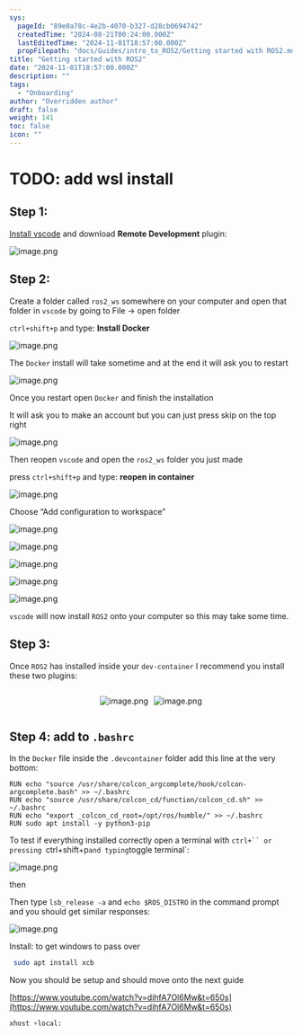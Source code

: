 ```yaml
---
sys:
  pageId: "89e0a78c-4e2b-4070-b327-d28cb0694742"
  createdTime: "2024-08-21T00:24:00.000Z"
  lastEditedTime: "2024-11-01T18:57:00.000Z"
  propFilepath: "docs/Guides/intro_to_ROS2/Getting started with ROS2.md"
title: "Getting started with ROS2"
date: "2024-11-01T18:57:00.000Z"
description: ""
tags:
  - "Onboarding"
author: "Overridden author"
draft: false
weight: 141
toc: false
icon: ""
---
```


# TODO: add wsl install

## Step 1:

[Install vscode](https://code.visualstudio.com/download) and download **Remote Development** plugin:

![image.png](https://prod-files-secure.s3.us-west-2.amazonaws.com/d518164a-d88e-44d1-a4ee-3adb3bd8bce0/efb52993-1881-4a40-b95e-6f020334f022/image.png?X-Amz-Algorithm=AWS4-HMAC-SHA256&X-Amz-Content-Sha256=UNSIGNED-PAYLOAD&X-Amz-Credential=ASIAZI2LB46636VGAK35%2F20250415%2Fus-west-2%2Fs3%2Faws4_request&X-Amz-Date=20250415T041102Z&X-Amz-Expires=3600&X-Amz-Security-Token=IQoJb3JpZ2luX2VjEJv%2F%2F%2F%2F%2F%2F%2F%2F%2F%2FwEaCXVzLXdlc3QtMiJIMEYCIQDxyE20JUmws67YgbHZNTViLD0NQKIZQzJ03L0VpcwAVwIhAJskWuzSZ97rvMOz%2B0trDo%2FWRt1VvkDy%2BZ%2BX90%2BDRVlTKv8DCCQQABoMNjM3NDIzMTgzODA1IgyeCnq8qPe4GWpU5g8q3AMge1kjw9rMEJKDy5DilZLTt%2F%2FDO3S6516We1RmrZylUb6vISiRhtIddTzg4Od7RZMOGvewN8RLM0WfmTzqXNGIGn8GiF4Pk5MAaUbSRC5f4W8yb7IKTLFKOGIRoMPa0tswKqQ5ydnngof7uf8jTuELWau2Bvo5uh79eVHJxBD5gm0RHEaYxiq0%2FCL0RFRSVsndGOAK31Wyh7OT%2FsRxlZD3VOJm6qC08hgEaatBPr%2BS8rF0MN4yDCTjvIquDgBQOwqiNhm8tvO9bkUahVslQMqu%2BB8oBntO05p8SmFKWLcYOuOGgXAP%2B6ZvHDDidkfLALxMSEFADRU%2BJwiGNxizQgK2%2FlR9yQw%2BQURgdecFuAKJVH5CD4n74DjtIR9K5cyLymTTxZpPoGeZLYZdvE%2BKtQpCY6lMZOTd%2BfY%2FogN2PUjUSpHHW7aMp7YaTrGzpOErEDIpEzTqB3meDGsi6xHRhPsSB4TLXk1K1vsJPIf6c0ob6CzcokCRAhQu4SdUDF41aL2pk4nONxnF%2Bc9VBylHt7CwWUvn%2BGn2R04EwPGWK9EuOAXxR4AD2tRGlKZ7%2BI%2BgKklNDNMXyW0O3UbDQfPuc7OC7PrctaubDayrps85q1Y4639ZiH4yofHSrf72fTDonve%2FBjqkAcu33Y0Csf2xRIXjXm2w%2FFUo%2BWJ4%2FL6GycdYo0cfB6127kf%2FCR3879DIvFtQWlROFitsAN2OeO1jBFc5oqkC4dCZ569%2Fnx1b%2FgvbCodDnBhMJIN1kAFf8gGwYW1j%2ByMDZXKXgYtgSkPBV8D3wkL2kl%2FiHFCh2PK983e6ubTHCDgx%2FzrP2yzR39wVB%2Bi9rYA4HPOiqhf2TdxFtnIOxH9seMZYuTSU&X-Amz-Signature=40b88718d385166a6b2a0734d11616740c22ff3e820b10c0ea46a3b8768d2761&X-Amz-SignedHeaders=host&x-id=GetObject)

## Step 2:

Create a folder called `ros2_ws` somewhere on your computer and open that folder in `vscode` by going to File → open folder 

`ctrl+shift+p` and type: **Install Docker**

![image.png](https://prod-files-secure.s3.us-west-2.amazonaws.com/d518164a-d88e-44d1-a4ee-3adb3bd8bce0/2269dc0e-1cd5-47ff-bceb-c04ad9b2eab0/image.png?X-Amz-Algorithm=AWS4-HMAC-SHA256&X-Amz-Content-Sha256=UNSIGNED-PAYLOAD&X-Amz-Credential=ASIAZI2LB46636VGAK35%2F20250415%2Fus-west-2%2Fs3%2Faws4_request&X-Amz-Date=20250415T041102Z&X-Amz-Expires=3600&X-Amz-Security-Token=IQoJb3JpZ2luX2VjEJv%2F%2F%2F%2F%2F%2F%2F%2F%2F%2FwEaCXVzLXdlc3QtMiJIMEYCIQDxyE20JUmws67YgbHZNTViLD0NQKIZQzJ03L0VpcwAVwIhAJskWuzSZ97rvMOz%2B0trDo%2FWRt1VvkDy%2BZ%2BX90%2BDRVlTKv8DCCQQABoMNjM3NDIzMTgzODA1IgyeCnq8qPe4GWpU5g8q3AMge1kjw9rMEJKDy5DilZLTt%2F%2FDO3S6516We1RmrZylUb6vISiRhtIddTzg4Od7RZMOGvewN8RLM0WfmTzqXNGIGn8GiF4Pk5MAaUbSRC5f4W8yb7IKTLFKOGIRoMPa0tswKqQ5ydnngof7uf8jTuELWau2Bvo5uh79eVHJxBD5gm0RHEaYxiq0%2FCL0RFRSVsndGOAK31Wyh7OT%2FsRxlZD3VOJm6qC08hgEaatBPr%2BS8rF0MN4yDCTjvIquDgBQOwqiNhm8tvO9bkUahVslQMqu%2BB8oBntO05p8SmFKWLcYOuOGgXAP%2B6ZvHDDidkfLALxMSEFADRU%2BJwiGNxizQgK2%2FlR9yQw%2BQURgdecFuAKJVH5CD4n74DjtIR9K5cyLymTTxZpPoGeZLYZdvE%2BKtQpCY6lMZOTd%2BfY%2FogN2PUjUSpHHW7aMp7YaTrGzpOErEDIpEzTqB3meDGsi6xHRhPsSB4TLXk1K1vsJPIf6c0ob6CzcokCRAhQu4SdUDF41aL2pk4nONxnF%2Bc9VBylHt7CwWUvn%2BGn2R04EwPGWK9EuOAXxR4AD2tRGlKZ7%2BI%2BgKklNDNMXyW0O3UbDQfPuc7OC7PrctaubDayrps85q1Y4639ZiH4yofHSrf72fTDonve%2FBjqkAcu33Y0Csf2xRIXjXm2w%2FFUo%2BWJ4%2FL6GycdYo0cfB6127kf%2FCR3879DIvFtQWlROFitsAN2OeO1jBFc5oqkC4dCZ569%2Fnx1b%2FgvbCodDnBhMJIN1kAFf8gGwYW1j%2ByMDZXKXgYtgSkPBV8D3wkL2kl%2FiHFCh2PK983e6ubTHCDgx%2FzrP2yzR39wVB%2Bi9rYA4HPOiqhf2TdxFtnIOxH9seMZYuTSU&X-Amz-Signature=c3c36aae759e6ff0c76e96f2b659861ac57854d4be90959712886c738db668cb&X-Amz-SignedHeaders=host&x-id=GetObject)

The `Docker` install will take sometime and at the end it will ask you to restart

![image.png](https://prod-files-secure.s3.us-west-2.amazonaws.com/d518164a-d88e-44d1-a4ee-3adb3bd8bce0/ed233f78-be33-4b1f-b89c-9c346c0e961e/image.png?X-Amz-Algorithm=AWS4-HMAC-SHA256&X-Amz-Content-Sha256=UNSIGNED-PAYLOAD&X-Amz-Credential=ASIAZI2LB46636VGAK35%2F20250415%2Fus-west-2%2Fs3%2Faws4_request&X-Amz-Date=20250415T041102Z&X-Amz-Expires=3600&X-Amz-Security-Token=IQoJb3JpZ2luX2VjEJv%2F%2F%2F%2F%2F%2F%2F%2F%2F%2FwEaCXVzLXdlc3QtMiJIMEYCIQDxyE20JUmws67YgbHZNTViLD0NQKIZQzJ03L0VpcwAVwIhAJskWuzSZ97rvMOz%2B0trDo%2FWRt1VvkDy%2BZ%2BX90%2BDRVlTKv8DCCQQABoMNjM3NDIzMTgzODA1IgyeCnq8qPe4GWpU5g8q3AMge1kjw9rMEJKDy5DilZLTt%2F%2FDO3S6516We1RmrZylUb6vISiRhtIddTzg4Od7RZMOGvewN8RLM0WfmTzqXNGIGn8GiF4Pk5MAaUbSRC5f4W8yb7IKTLFKOGIRoMPa0tswKqQ5ydnngof7uf8jTuELWau2Bvo5uh79eVHJxBD5gm0RHEaYxiq0%2FCL0RFRSVsndGOAK31Wyh7OT%2FsRxlZD3VOJm6qC08hgEaatBPr%2BS8rF0MN4yDCTjvIquDgBQOwqiNhm8tvO9bkUahVslQMqu%2BB8oBntO05p8SmFKWLcYOuOGgXAP%2B6ZvHDDidkfLALxMSEFADRU%2BJwiGNxizQgK2%2FlR9yQw%2BQURgdecFuAKJVH5CD4n74DjtIR9K5cyLymTTxZpPoGeZLYZdvE%2BKtQpCY6lMZOTd%2BfY%2FogN2PUjUSpHHW7aMp7YaTrGzpOErEDIpEzTqB3meDGsi6xHRhPsSB4TLXk1K1vsJPIf6c0ob6CzcokCRAhQu4SdUDF41aL2pk4nONxnF%2Bc9VBylHt7CwWUvn%2BGn2R04EwPGWK9EuOAXxR4AD2tRGlKZ7%2BI%2BgKklNDNMXyW0O3UbDQfPuc7OC7PrctaubDayrps85q1Y4639ZiH4yofHSrf72fTDonve%2FBjqkAcu33Y0Csf2xRIXjXm2w%2FFUo%2BWJ4%2FL6GycdYo0cfB6127kf%2FCR3879DIvFtQWlROFitsAN2OeO1jBFc5oqkC4dCZ569%2Fnx1b%2FgvbCodDnBhMJIN1kAFf8gGwYW1j%2ByMDZXKXgYtgSkPBV8D3wkL2kl%2FiHFCh2PK983e6ubTHCDgx%2FzrP2yzR39wVB%2Bi9rYA4HPOiqhf2TdxFtnIOxH9seMZYuTSU&X-Amz-Signature=3f47fb4cc6236f3e5c2409090665e9da9b369e5fe27ff1967eff2d6bda4d92db&X-Amz-SignedHeaders=host&x-id=GetObject)

Once you restart open `Docker` and finish the installation

It will ask you to make an account but you can just press skip on the top right

![image.png](https://prod-files-secure.s3.us-west-2.amazonaws.com/d518164a-d88e-44d1-a4ee-3adb3bd8bce0/21010ad9-1659-4fd9-9f59-9932a09b2a3d/image.png?X-Amz-Algorithm=AWS4-HMAC-SHA256&X-Amz-Content-Sha256=UNSIGNED-PAYLOAD&X-Amz-Credential=ASIAZI2LB46636VGAK35%2F20250415%2Fus-west-2%2Fs3%2Faws4_request&X-Amz-Date=20250415T041102Z&X-Amz-Expires=3600&X-Amz-Security-Token=IQoJb3JpZ2luX2VjEJv%2F%2F%2F%2F%2F%2F%2F%2F%2F%2FwEaCXVzLXdlc3QtMiJIMEYCIQDxyE20JUmws67YgbHZNTViLD0NQKIZQzJ03L0VpcwAVwIhAJskWuzSZ97rvMOz%2B0trDo%2FWRt1VvkDy%2BZ%2BX90%2BDRVlTKv8DCCQQABoMNjM3NDIzMTgzODA1IgyeCnq8qPe4GWpU5g8q3AMge1kjw9rMEJKDy5DilZLTt%2F%2FDO3S6516We1RmrZylUb6vISiRhtIddTzg4Od7RZMOGvewN8RLM0WfmTzqXNGIGn8GiF4Pk5MAaUbSRC5f4W8yb7IKTLFKOGIRoMPa0tswKqQ5ydnngof7uf8jTuELWau2Bvo5uh79eVHJxBD5gm0RHEaYxiq0%2FCL0RFRSVsndGOAK31Wyh7OT%2FsRxlZD3VOJm6qC08hgEaatBPr%2BS8rF0MN4yDCTjvIquDgBQOwqiNhm8tvO9bkUahVslQMqu%2BB8oBntO05p8SmFKWLcYOuOGgXAP%2B6ZvHDDidkfLALxMSEFADRU%2BJwiGNxizQgK2%2FlR9yQw%2BQURgdecFuAKJVH5CD4n74DjtIR9K5cyLymTTxZpPoGeZLYZdvE%2BKtQpCY6lMZOTd%2BfY%2FogN2PUjUSpHHW7aMp7YaTrGzpOErEDIpEzTqB3meDGsi6xHRhPsSB4TLXk1K1vsJPIf6c0ob6CzcokCRAhQu4SdUDF41aL2pk4nONxnF%2Bc9VBylHt7CwWUvn%2BGn2R04EwPGWK9EuOAXxR4AD2tRGlKZ7%2BI%2BgKklNDNMXyW0O3UbDQfPuc7OC7PrctaubDayrps85q1Y4639ZiH4yofHSrf72fTDonve%2FBjqkAcu33Y0Csf2xRIXjXm2w%2FFUo%2BWJ4%2FL6GycdYo0cfB6127kf%2FCR3879DIvFtQWlROFitsAN2OeO1jBFc5oqkC4dCZ569%2Fnx1b%2FgvbCodDnBhMJIN1kAFf8gGwYW1j%2ByMDZXKXgYtgSkPBV8D3wkL2kl%2FiHFCh2PK983e6ubTHCDgx%2FzrP2yzR39wVB%2Bi9rYA4HPOiqhf2TdxFtnIOxH9seMZYuTSU&X-Amz-Signature=12ac9a76e4506cab283860d3fd8407a9f1b21393b8d20d0b3df00191e537c7c8&X-Amz-SignedHeaders=host&x-id=GetObject)

Then reopen `vscode` and open the `ros2_ws` folder you just made

press `ctrl+shift+p` and type: **reopen in container**

![image.png](https://prod-files-secure.s3.us-west-2.amazonaws.com/d518164a-d88e-44d1-a4ee-3adb3bd8bce0/4e93b8c2-41ad-488c-8095-c74205196118/image.png?X-Amz-Algorithm=AWS4-HMAC-SHA256&X-Amz-Content-Sha256=UNSIGNED-PAYLOAD&X-Amz-Credential=ASIAZI2LB46636VGAK35%2F20250415%2Fus-west-2%2Fs3%2Faws4_request&X-Amz-Date=20250415T041102Z&X-Amz-Expires=3600&X-Amz-Security-Token=IQoJb3JpZ2luX2VjEJv%2F%2F%2F%2F%2F%2F%2F%2F%2F%2FwEaCXVzLXdlc3QtMiJIMEYCIQDxyE20JUmws67YgbHZNTViLD0NQKIZQzJ03L0VpcwAVwIhAJskWuzSZ97rvMOz%2B0trDo%2FWRt1VvkDy%2BZ%2BX90%2BDRVlTKv8DCCQQABoMNjM3NDIzMTgzODA1IgyeCnq8qPe4GWpU5g8q3AMge1kjw9rMEJKDy5DilZLTt%2F%2FDO3S6516We1RmrZylUb6vISiRhtIddTzg4Od7RZMOGvewN8RLM0WfmTzqXNGIGn8GiF4Pk5MAaUbSRC5f4W8yb7IKTLFKOGIRoMPa0tswKqQ5ydnngof7uf8jTuELWau2Bvo5uh79eVHJxBD5gm0RHEaYxiq0%2FCL0RFRSVsndGOAK31Wyh7OT%2FsRxlZD3VOJm6qC08hgEaatBPr%2BS8rF0MN4yDCTjvIquDgBQOwqiNhm8tvO9bkUahVslQMqu%2BB8oBntO05p8SmFKWLcYOuOGgXAP%2B6ZvHDDidkfLALxMSEFADRU%2BJwiGNxizQgK2%2FlR9yQw%2BQURgdecFuAKJVH5CD4n74DjtIR9K5cyLymTTxZpPoGeZLYZdvE%2BKtQpCY6lMZOTd%2BfY%2FogN2PUjUSpHHW7aMp7YaTrGzpOErEDIpEzTqB3meDGsi6xHRhPsSB4TLXk1K1vsJPIf6c0ob6CzcokCRAhQu4SdUDF41aL2pk4nONxnF%2Bc9VBylHt7CwWUvn%2BGn2R04EwPGWK9EuOAXxR4AD2tRGlKZ7%2BI%2BgKklNDNMXyW0O3UbDQfPuc7OC7PrctaubDayrps85q1Y4639ZiH4yofHSrf72fTDonve%2FBjqkAcu33Y0Csf2xRIXjXm2w%2FFUo%2BWJ4%2FL6GycdYo0cfB6127kf%2FCR3879DIvFtQWlROFitsAN2OeO1jBFc5oqkC4dCZ569%2Fnx1b%2FgvbCodDnBhMJIN1kAFf8gGwYW1j%2ByMDZXKXgYtgSkPBV8D3wkL2kl%2FiHFCh2PK983e6ubTHCDgx%2FzrP2yzR39wVB%2Bi9rYA4HPOiqhf2TdxFtnIOxH9seMZYuTSU&X-Amz-Signature=a1566e372c80ddaa3ac848a182278569bb76adf5209eb06dd69c2ddc389e9f64&X-Amz-SignedHeaders=host&x-id=GetObject)

Choose “Add configuration to workspace”

![image.png](https://prod-files-secure.s3.us-west-2.amazonaws.com/d518164a-d88e-44d1-a4ee-3adb3bd8bce0/9560b282-5060-4989-ba37-97e7b2c22476/image.png?X-Amz-Algorithm=AWS4-HMAC-SHA256&X-Amz-Content-Sha256=UNSIGNED-PAYLOAD&X-Amz-Credential=ASIAZI2LB46636VGAK35%2F20250415%2Fus-west-2%2Fs3%2Faws4_request&X-Amz-Date=20250415T041102Z&X-Amz-Expires=3600&X-Amz-Security-Token=IQoJb3JpZ2luX2VjEJv%2F%2F%2F%2F%2F%2F%2F%2F%2F%2FwEaCXVzLXdlc3QtMiJIMEYCIQDxyE20JUmws67YgbHZNTViLD0NQKIZQzJ03L0VpcwAVwIhAJskWuzSZ97rvMOz%2B0trDo%2FWRt1VvkDy%2BZ%2BX90%2BDRVlTKv8DCCQQABoMNjM3NDIzMTgzODA1IgyeCnq8qPe4GWpU5g8q3AMge1kjw9rMEJKDy5DilZLTt%2F%2FDO3S6516We1RmrZylUb6vISiRhtIddTzg4Od7RZMOGvewN8RLM0WfmTzqXNGIGn8GiF4Pk5MAaUbSRC5f4W8yb7IKTLFKOGIRoMPa0tswKqQ5ydnngof7uf8jTuELWau2Bvo5uh79eVHJxBD5gm0RHEaYxiq0%2FCL0RFRSVsndGOAK31Wyh7OT%2FsRxlZD3VOJm6qC08hgEaatBPr%2BS8rF0MN4yDCTjvIquDgBQOwqiNhm8tvO9bkUahVslQMqu%2BB8oBntO05p8SmFKWLcYOuOGgXAP%2B6ZvHDDidkfLALxMSEFADRU%2BJwiGNxizQgK2%2FlR9yQw%2BQURgdecFuAKJVH5CD4n74DjtIR9K5cyLymTTxZpPoGeZLYZdvE%2BKtQpCY6lMZOTd%2BfY%2FogN2PUjUSpHHW7aMp7YaTrGzpOErEDIpEzTqB3meDGsi6xHRhPsSB4TLXk1K1vsJPIf6c0ob6CzcokCRAhQu4SdUDF41aL2pk4nONxnF%2Bc9VBylHt7CwWUvn%2BGn2R04EwPGWK9EuOAXxR4AD2tRGlKZ7%2BI%2BgKklNDNMXyW0O3UbDQfPuc7OC7PrctaubDayrps85q1Y4639ZiH4yofHSrf72fTDonve%2FBjqkAcu33Y0Csf2xRIXjXm2w%2FFUo%2BWJ4%2FL6GycdYo0cfB6127kf%2FCR3879DIvFtQWlROFitsAN2OeO1jBFc5oqkC4dCZ569%2Fnx1b%2FgvbCodDnBhMJIN1kAFf8gGwYW1j%2ByMDZXKXgYtgSkPBV8D3wkL2kl%2FiHFCh2PK983e6ubTHCDgx%2FzrP2yzR39wVB%2Bi9rYA4HPOiqhf2TdxFtnIOxH9seMZYuTSU&X-Amz-Signature=c0a378ec02ff511740ede8cdb440bdfda3edd0c1d9970107976152aa6518fa62&X-Amz-SignedHeaders=host&x-id=GetObject)

![image.png](https://prod-files-secure.s3.us-west-2.amazonaws.com/d518164a-d88e-44d1-a4ee-3adb3bd8bce0/2ee63f81-886b-48e8-a553-dc6e5eac99e4/image.png?X-Amz-Algorithm=AWS4-HMAC-SHA256&X-Amz-Content-Sha256=UNSIGNED-PAYLOAD&X-Amz-Credential=ASIAZI2LB46636VGAK35%2F20250415%2Fus-west-2%2Fs3%2Faws4_request&X-Amz-Date=20250415T041102Z&X-Amz-Expires=3600&X-Amz-Security-Token=IQoJb3JpZ2luX2VjEJv%2F%2F%2F%2F%2F%2F%2F%2F%2F%2FwEaCXVzLXdlc3QtMiJIMEYCIQDxyE20JUmws67YgbHZNTViLD0NQKIZQzJ03L0VpcwAVwIhAJskWuzSZ97rvMOz%2B0trDo%2FWRt1VvkDy%2BZ%2BX90%2BDRVlTKv8DCCQQABoMNjM3NDIzMTgzODA1IgyeCnq8qPe4GWpU5g8q3AMge1kjw9rMEJKDy5DilZLTt%2F%2FDO3S6516We1RmrZylUb6vISiRhtIddTzg4Od7RZMOGvewN8RLM0WfmTzqXNGIGn8GiF4Pk5MAaUbSRC5f4W8yb7IKTLFKOGIRoMPa0tswKqQ5ydnngof7uf8jTuELWau2Bvo5uh79eVHJxBD5gm0RHEaYxiq0%2FCL0RFRSVsndGOAK31Wyh7OT%2FsRxlZD3VOJm6qC08hgEaatBPr%2BS8rF0MN4yDCTjvIquDgBQOwqiNhm8tvO9bkUahVslQMqu%2BB8oBntO05p8SmFKWLcYOuOGgXAP%2B6ZvHDDidkfLALxMSEFADRU%2BJwiGNxizQgK2%2FlR9yQw%2BQURgdecFuAKJVH5CD4n74DjtIR9K5cyLymTTxZpPoGeZLYZdvE%2BKtQpCY6lMZOTd%2BfY%2FogN2PUjUSpHHW7aMp7YaTrGzpOErEDIpEzTqB3meDGsi6xHRhPsSB4TLXk1K1vsJPIf6c0ob6CzcokCRAhQu4SdUDF41aL2pk4nONxnF%2Bc9VBylHt7CwWUvn%2BGn2R04EwPGWK9EuOAXxR4AD2tRGlKZ7%2BI%2BgKklNDNMXyW0O3UbDQfPuc7OC7PrctaubDayrps85q1Y4639ZiH4yofHSrf72fTDonve%2FBjqkAcu33Y0Csf2xRIXjXm2w%2FFUo%2BWJ4%2FL6GycdYo0cfB6127kf%2FCR3879DIvFtQWlROFitsAN2OeO1jBFc5oqkC4dCZ569%2Fnx1b%2FgvbCodDnBhMJIN1kAFf8gGwYW1j%2ByMDZXKXgYtgSkPBV8D3wkL2kl%2FiHFCh2PK983e6ubTHCDgx%2FzrP2yzR39wVB%2Bi9rYA4HPOiqhf2TdxFtnIOxH9seMZYuTSU&X-Amz-Signature=0bbc9501f568aa8d78800554ec9da4d242b0907d5a15f73d39690e45827d442d&X-Amz-SignedHeaders=host&x-id=GetObject)

![image.png](https://prod-files-secure.s3.us-west-2.amazonaws.com/d518164a-d88e-44d1-a4ee-3adb3bd8bce0/ae1580b2-b048-407e-aed9-b584224a7a04/image.png?X-Amz-Algorithm=AWS4-HMAC-SHA256&X-Amz-Content-Sha256=UNSIGNED-PAYLOAD&X-Amz-Credential=ASIAZI2LB46636VGAK35%2F20250415%2Fus-west-2%2Fs3%2Faws4_request&X-Amz-Date=20250415T041102Z&X-Amz-Expires=3600&X-Amz-Security-Token=IQoJb3JpZ2luX2VjEJv%2F%2F%2F%2F%2F%2F%2F%2F%2F%2FwEaCXVzLXdlc3QtMiJIMEYCIQDxyE20JUmws67YgbHZNTViLD0NQKIZQzJ03L0VpcwAVwIhAJskWuzSZ97rvMOz%2B0trDo%2FWRt1VvkDy%2BZ%2BX90%2BDRVlTKv8DCCQQABoMNjM3NDIzMTgzODA1IgyeCnq8qPe4GWpU5g8q3AMge1kjw9rMEJKDy5DilZLTt%2F%2FDO3S6516We1RmrZylUb6vISiRhtIddTzg4Od7RZMOGvewN8RLM0WfmTzqXNGIGn8GiF4Pk5MAaUbSRC5f4W8yb7IKTLFKOGIRoMPa0tswKqQ5ydnngof7uf8jTuELWau2Bvo5uh79eVHJxBD5gm0RHEaYxiq0%2FCL0RFRSVsndGOAK31Wyh7OT%2FsRxlZD3VOJm6qC08hgEaatBPr%2BS8rF0MN4yDCTjvIquDgBQOwqiNhm8tvO9bkUahVslQMqu%2BB8oBntO05p8SmFKWLcYOuOGgXAP%2B6ZvHDDidkfLALxMSEFADRU%2BJwiGNxizQgK2%2FlR9yQw%2BQURgdecFuAKJVH5CD4n74DjtIR9K5cyLymTTxZpPoGeZLYZdvE%2BKtQpCY6lMZOTd%2BfY%2FogN2PUjUSpHHW7aMp7YaTrGzpOErEDIpEzTqB3meDGsi6xHRhPsSB4TLXk1K1vsJPIf6c0ob6CzcokCRAhQu4SdUDF41aL2pk4nONxnF%2Bc9VBylHt7CwWUvn%2BGn2R04EwPGWK9EuOAXxR4AD2tRGlKZ7%2BI%2BgKklNDNMXyW0O3UbDQfPuc7OC7PrctaubDayrps85q1Y4639ZiH4yofHSrf72fTDonve%2FBjqkAcu33Y0Csf2xRIXjXm2w%2FFUo%2BWJ4%2FL6GycdYo0cfB6127kf%2FCR3879DIvFtQWlROFitsAN2OeO1jBFc5oqkC4dCZ569%2Fnx1b%2FgvbCodDnBhMJIN1kAFf8gGwYW1j%2ByMDZXKXgYtgSkPBV8D3wkL2kl%2FiHFCh2PK983e6ubTHCDgx%2FzrP2yzR39wVB%2Bi9rYA4HPOiqhf2TdxFtnIOxH9seMZYuTSU&X-Amz-Signature=2c2851ca9306371aef1e338e3a928bd68eee53fbc1d312e366eb031521fd30f0&X-Amz-SignedHeaders=host&x-id=GetObject)

![image.png](https://prod-files-secure.s3.us-west-2.amazonaws.com/d518164a-d88e-44d1-a4ee-3adb3bd8bce0/53255b28-f75e-430f-b9e3-c0ac8577e42b/image.png?X-Amz-Algorithm=AWS4-HMAC-SHA256&X-Amz-Content-Sha256=UNSIGNED-PAYLOAD&X-Amz-Credential=ASIAZI2LB46636VGAK35%2F20250415%2Fus-west-2%2Fs3%2Faws4_request&X-Amz-Date=20250415T041102Z&X-Amz-Expires=3600&X-Amz-Security-Token=IQoJb3JpZ2luX2VjEJv%2F%2F%2F%2F%2F%2F%2F%2F%2F%2FwEaCXVzLXdlc3QtMiJIMEYCIQDxyE20JUmws67YgbHZNTViLD0NQKIZQzJ03L0VpcwAVwIhAJskWuzSZ97rvMOz%2B0trDo%2FWRt1VvkDy%2BZ%2BX90%2BDRVlTKv8DCCQQABoMNjM3NDIzMTgzODA1IgyeCnq8qPe4GWpU5g8q3AMge1kjw9rMEJKDy5DilZLTt%2F%2FDO3S6516We1RmrZylUb6vISiRhtIddTzg4Od7RZMOGvewN8RLM0WfmTzqXNGIGn8GiF4Pk5MAaUbSRC5f4W8yb7IKTLFKOGIRoMPa0tswKqQ5ydnngof7uf8jTuELWau2Bvo5uh79eVHJxBD5gm0RHEaYxiq0%2FCL0RFRSVsndGOAK31Wyh7OT%2FsRxlZD3VOJm6qC08hgEaatBPr%2BS8rF0MN4yDCTjvIquDgBQOwqiNhm8tvO9bkUahVslQMqu%2BB8oBntO05p8SmFKWLcYOuOGgXAP%2B6ZvHDDidkfLALxMSEFADRU%2BJwiGNxizQgK2%2FlR9yQw%2BQURgdecFuAKJVH5CD4n74DjtIR9K5cyLymTTxZpPoGeZLYZdvE%2BKtQpCY6lMZOTd%2BfY%2FogN2PUjUSpHHW7aMp7YaTrGzpOErEDIpEzTqB3meDGsi6xHRhPsSB4TLXk1K1vsJPIf6c0ob6CzcokCRAhQu4SdUDF41aL2pk4nONxnF%2Bc9VBylHt7CwWUvn%2BGn2R04EwPGWK9EuOAXxR4AD2tRGlKZ7%2BI%2BgKklNDNMXyW0O3UbDQfPuc7OC7PrctaubDayrps85q1Y4639ZiH4yofHSrf72fTDonve%2FBjqkAcu33Y0Csf2xRIXjXm2w%2FFUo%2BWJ4%2FL6GycdYo0cfB6127kf%2FCR3879DIvFtQWlROFitsAN2OeO1jBFc5oqkC4dCZ569%2Fnx1b%2FgvbCodDnBhMJIN1kAFf8gGwYW1j%2ByMDZXKXgYtgSkPBV8D3wkL2kl%2FiHFCh2PK983e6ubTHCDgx%2FzrP2yzR39wVB%2Bi9rYA4HPOiqhf2TdxFtnIOxH9seMZYuTSU&X-Amz-Signature=df57a085b7cd1b3fb02c26141790da637513f1332b476fff8c3dd680925756ba&X-Amz-SignedHeaders=host&x-id=GetObject)

![image.png](https://prod-files-secure.s3.us-west-2.amazonaws.com/d518164a-d88e-44d1-a4ee-3adb3bd8bce0/7c562767-5af9-4ffb-97d1-327bcdf4ee00/image.png?X-Amz-Algorithm=AWS4-HMAC-SHA256&X-Amz-Content-Sha256=UNSIGNED-PAYLOAD&X-Amz-Credential=ASIAZI2LB46636VGAK35%2F20250415%2Fus-west-2%2Fs3%2Faws4_request&X-Amz-Date=20250415T041102Z&X-Amz-Expires=3600&X-Amz-Security-Token=IQoJb3JpZ2luX2VjEJv%2F%2F%2F%2F%2F%2F%2F%2F%2F%2FwEaCXVzLXdlc3QtMiJIMEYCIQDxyE20JUmws67YgbHZNTViLD0NQKIZQzJ03L0VpcwAVwIhAJskWuzSZ97rvMOz%2B0trDo%2FWRt1VvkDy%2BZ%2BX90%2BDRVlTKv8DCCQQABoMNjM3NDIzMTgzODA1IgyeCnq8qPe4GWpU5g8q3AMge1kjw9rMEJKDy5DilZLTt%2F%2FDO3S6516We1RmrZylUb6vISiRhtIddTzg4Od7RZMOGvewN8RLM0WfmTzqXNGIGn8GiF4Pk5MAaUbSRC5f4W8yb7IKTLFKOGIRoMPa0tswKqQ5ydnngof7uf8jTuELWau2Bvo5uh79eVHJxBD5gm0RHEaYxiq0%2FCL0RFRSVsndGOAK31Wyh7OT%2FsRxlZD3VOJm6qC08hgEaatBPr%2BS8rF0MN4yDCTjvIquDgBQOwqiNhm8tvO9bkUahVslQMqu%2BB8oBntO05p8SmFKWLcYOuOGgXAP%2B6ZvHDDidkfLALxMSEFADRU%2BJwiGNxizQgK2%2FlR9yQw%2BQURgdecFuAKJVH5CD4n74DjtIR9K5cyLymTTxZpPoGeZLYZdvE%2BKtQpCY6lMZOTd%2BfY%2FogN2PUjUSpHHW7aMp7YaTrGzpOErEDIpEzTqB3meDGsi6xHRhPsSB4TLXk1K1vsJPIf6c0ob6CzcokCRAhQu4SdUDF41aL2pk4nONxnF%2Bc9VBylHt7CwWUvn%2BGn2R04EwPGWK9EuOAXxR4AD2tRGlKZ7%2BI%2BgKklNDNMXyW0O3UbDQfPuc7OC7PrctaubDayrps85q1Y4639ZiH4yofHSrf72fTDonve%2FBjqkAcu33Y0Csf2xRIXjXm2w%2FFUo%2BWJ4%2FL6GycdYo0cfB6127kf%2FCR3879DIvFtQWlROFitsAN2OeO1jBFc5oqkC4dCZ569%2Fnx1b%2FgvbCodDnBhMJIN1kAFf8gGwYW1j%2ByMDZXKXgYtgSkPBV8D3wkL2kl%2FiHFCh2PK983e6ubTHCDgx%2FzrP2yzR39wVB%2Bi9rYA4HPOiqhf2TdxFtnIOxH9seMZYuTSU&X-Amz-Signature=efdaab34d177494f0775953c6976e730c8eb54b02b05c9f5f6e91d65bb650afb&X-Amz-SignedHeaders=host&x-id=GetObject)

`vscode` will now install `ROS2` onto your computer so this may take some time.

## Step 3:

Once `ROS2` has installed inside your `dev-container` I recommend you install these two plugins:

<div style="display: flex;flex-direction: row; column-gap:10px; max-width: 630px;justify-content: center;">
<div>

![image.png](https://prod-files-secure.s3.us-west-2.amazonaws.com/d518164a-d88e-44d1-a4ee-3adb3bd8bce0/3fc3d550-5a54-4ba1-ba6b-faa01cdb7369/image.png?X-Amz-Algorithm=AWS4-HMAC-SHA256&X-Amz-Content-Sha256=UNSIGNED-PAYLOAD&X-Amz-Credential=ASIAZI2LB4666QVU7API%2F20250415%2Fus-west-2%2Fs3%2Faws4_request&X-Amz-Date=20250415T041107Z&X-Amz-Expires=3600&X-Amz-Security-Token=IQoJb3JpZ2luX2VjEJv%2F%2F%2F%2F%2F%2F%2F%2F%2F%2FwEaCXVzLXdlc3QtMiJGMEQCIFgIYSbyzKx5wDDZH%2BBsadUQs8j%2B5bu4J9mteAQgd7ddAiAWQmabwAb5zgibHNY6OyTP5je%2B8ID7GGw46A6DWCzF2Cr%2FAwgkEAAaDDYzNzQyMzE4MzgwNSIMaXpWG3ENexdieYFMKtwDdQIJ9NOsm8bdihGIL%2FCWmUo7K6MokhBXaXixqNt3tlUCIOPfZS92neHE8Dp1vGwIKLKHiDQYNdoqnmJnYFSE2G3jhOAaWNS%2Bt1OrV3rdGXSdHpXNA64VV3CVGmbl4wRvyScd4gn5Omc1ef9VgdGukB5ZwZGhS7CgVkgju%2F%2FcJt52YTKx%2FtXGnBlTKCJECeUFNqgm1bOujCsfpf2s%2F3xMnKY%2BSQJUVb8mWc1HRrd03FtP%2Bl76aT%2FdKMHtcl0E4TLEfHJHrMLMjcK2CRr1OQRXYWCd7ZBkJ05nvZE%2B0QcPbsagpreLiYYVOPBfnl67YtIp4sbfjYYuud2FJpdZl%2FDYsiz9Yo9hReQZIKNWsvD6jzVuorOL2pDlmnYKmEx13CW4olNFcdC0Yu5LKpfLhQ6Ie552dT%2BRhh62ZqKtWJkUdXXanMHryXtJC1JnO2E2gCCTh7JJ0uk6WOuwswIKDe%2Bhi06H7yeJWGgC74oUyNbj0XpFd%2B97eGVBWOSarkiXGYL1yOJAUmQbpODFWsne1qrjbUeZl6t0fZHQ0sWLNkJqJKYBfm2Dydldyu6KrDYCQyS4qFPaxNJKDP%2FIY8ucKeeTUeykBd5OvHRrlT6%2FWIFGdT4q1Gw0IbazTz5QI50wxp73vwY6pgFLn%2FpQVDwro1FMw%2FEH0rsHNZedQ9zgeoDvQIOh97RMijuXml4rLKWu76xba3W3UeUjGbpotjZu0vky2882NPBkbeYEgqeuIKklCxJCTn%2BUw1IDVM0ePpW9K9e9VaJJ1QOyIZ82bGF%2BPClR2NudetnxwCKh5s0zv%2B5Bnaah%2BMdE07%2FB8f4b3D8BwXy10TGkNZCVi%2B7pSxgvP8UQHnCPjUI8ePBRjIWO&X-Amz-Signature=887b9ba097f5839db7b2b1ea2f48e0d19ea5230faf45daf6ec36a706761f1c81&X-Amz-SignedHeaders=host&x-id=GetObject)

</div>
<div>

![image.png](https://prod-files-secure.s3.us-west-2.amazonaws.com/d518164a-d88e-44d1-a4ee-3adb3bd8bce0/d994cc66-13c2-4093-a5a3-f84cf4601a82/image.png?X-Amz-Algorithm=AWS4-HMAC-SHA256&X-Amz-Content-Sha256=UNSIGNED-PAYLOAD&X-Amz-Credential=ASIAZI2LB4663PM3QE2O%2F20250415%2Fus-west-2%2Fs3%2Faws4_request&X-Amz-Date=20250415T041107Z&X-Amz-Expires=3600&X-Amz-Security-Token=IQoJb3JpZ2luX2VjEJz%2F%2F%2F%2F%2F%2F%2F%2F%2F%2FwEaCXVzLXdlc3QtMiJIMEYCIQCYsqdIIaWvCdZko0qaGwO1uNqZtcNLj0Y2mr88eE9faAIhAKhveeb0x7NBgwWja%2FwjpoS1pO%2FAp18SSMLlq9fqOQgoKv8DCCUQABoMNjM3NDIzMTgzODA1IgzVkdJDgcbKU7OfgSUq3AMTxzDOprFasISmNBSFIAU7nEyEJDs%2FcHKKHquYeoQeq1S3nEyj%2B7tw0OAhhBeWyEz0MxCV5bU6ht4n89lwM9JmmGAvBj8vRYhxvXESqKGeoMubCn76L3HOB4%2BSbvNqQRLXeHgf7z8WDtMai3mwcLqQO8m0uNGHshn8gc48A7v5oadA7bNHEF9mh6M7w41SOZuvyo%2Fzkg51gc4g%2FZS88HVDWGGgPKyBSXXrOfjXbw6qPp%2FT5MO%2FL%2Bz520qmiJlrz8fPSz5nvSotytdwFGLzazprp8J2KmAghrz%2Bba%2FEFufQe0%2Bqy%2BrbncihWznUVjURIa%2FaytuNdgWVAIXDbett0nfozuLVEh0sdqbRoT5rer390BKwQKoAXh2sXZC4aowZvexAASogFBtC0m%2BKSh1cPjqxdJV2WbLXN02N7nwk8v7RNKk%2FUYeoC3wqkZ%2BzMcglSeHRlBormTIZ8%2FddPvp5MugFg%2FIxiGxv1gWH%2BcpbKGJ4m08QH51P9hFDMirABXoQVW8NeDOoFTIbemH2gsyJQwjsH%2F9%2Blmcsr5bV43gz4ubm8jX%2FySm3yMDawC%2Fe5BBQaTNFyEEHTx9Mc0o5iAjW8wp6UiWwBkU6HVulgxekvNPMeh1Imi7%2FXCzNtrrbojDPt%2Fe%2FBjqkAe1QBSjxj9qChlNUrh%2BWx1JHckNog5v8GhSJgr10rDgTxhGgcni6Njl61kjWvcUamwI1s2TPB2UY7YTO5AmEAD6A05wK5x2q1ppEbviAfoxFT6oMSMqUVOSjFue6YmFRPg13Nj5ZdinXMsvaQMyaZSyzI7978EujYPwgnDUrx1fSDWccvycR2ehOCJUJu5sheSv%2BZ7FFn1o4vLOvxv9ijJMZAd6R&X-Amz-Signature=ba7d408f2b48f01cfddb08be16f697fdf3bdd05c529413dc8fc1e1ac82acb235&X-Amz-SignedHeaders=host&x-id=GetObject)

</div>
</div>

## Step 4: add to `.bashrc`

In the `Docker` file inside the `.devcontainer` folder add this line at the very bottom: 

```docker
RUN echo "source /usr/share/colcon_argcomplete/hook/colcon-argcomplete.bash" >> ~/.bashrc
RUN echo "source /usr/share/colcon_cd/function/colcon_cd.sh" >> ~/.bashrc
RUN echo "export _colcon_cd_root=/opt/ros/humble/" >> ~/.bashrc
RUN sudo apt install -y python3-pip 
```

To test if everything installed correctly open a terminal with `ctrl+`` or pressing `ctrl+shift+p` and typing `toggle terminal`:

![image.png](https://prod-files-secure.s3.us-west-2.amazonaws.com/d518164a-d88e-44d1-a4ee-3adb3bd8bce0/6a4943d8-b04e-4c02-9a58-775f3384d1a5/image.png?X-Amz-Algorithm=AWS4-HMAC-SHA256&X-Amz-Content-Sha256=UNSIGNED-PAYLOAD&X-Amz-Credential=ASIAZI2LB46636VGAK35%2F20250415%2Fus-west-2%2Fs3%2Faws4_request&X-Amz-Date=20250415T041102Z&X-Amz-Expires=3600&X-Amz-Security-Token=IQoJb3JpZ2luX2VjEJv%2F%2F%2F%2F%2F%2F%2F%2F%2F%2FwEaCXVzLXdlc3QtMiJIMEYCIQDxyE20JUmws67YgbHZNTViLD0NQKIZQzJ03L0VpcwAVwIhAJskWuzSZ97rvMOz%2B0trDo%2FWRt1VvkDy%2BZ%2BX90%2BDRVlTKv8DCCQQABoMNjM3NDIzMTgzODA1IgyeCnq8qPe4GWpU5g8q3AMge1kjw9rMEJKDy5DilZLTt%2F%2FDO3S6516We1RmrZylUb6vISiRhtIddTzg4Od7RZMOGvewN8RLM0WfmTzqXNGIGn8GiF4Pk5MAaUbSRC5f4W8yb7IKTLFKOGIRoMPa0tswKqQ5ydnngof7uf8jTuELWau2Bvo5uh79eVHJxBD5gm0RHEaYxiq0%2FCL0RFRSVsndGOAK31Wyh7OT%2FsRxlZD3VOJm6qC08hgEaatBPr%2BS8rF0MN4yDCTjvIquDgBQOwqiNhm8tvO9bkUahVslQMqu%2BB8oBntO05p8SmFKWLcYOuOGgXAP%2B6ZvHDDidkfLALxMSEFADRU%2BJwiGNxizQgK2%2FlR9yQw%2BQURgdecFuAKJVH5CD4n74DjtIR9K5cyLymTTxZpPoGeZLYZdvE%2BKtQpCY6lMZOTd%2BfY%2FogN2PUjUSpHHW7aMp7YaTrGzpOErEDIpEzTqB3meDGsi6xHRhPsSB4TLXk1K1vsJPIf6c0ob6CzcokCRAhQu4SdUDF41aL2pk4nONxnF%2Bc9VBylHt7CwWUvn%2BGn2R04EwPGWK9EuOAXxR4AD2tRGlKZ7%2BI%2BgKklNDNMXyW0O3UbDQfPuc7OC7PrctaubDayrps85q1Y4639ZiH4yofHSrf72fTDonve%2FBjqkAcu33Y0Csf2xRIXjXm2w%2FFUo%2BWJ4%2FL6GycdYo0cfB6127kf%2FCR3879DIvFtQWlROFitsAN2OeO1jBFc5oqkC4dCZ569%2Fnx1b%2FgvbCodDnBhMJIN1kAFf8gGwYW1j%2ByMDZXKXgYtgSkPBV8D3wkL2kl%2FiHFCh2PK983e6ubTHCDgx%2FzrP2yzR39wVB%2Bi9rYA4HPOiqhf2TdxFtnIOxH9seMZYuTSU&X-Amz-Signature=7c7d632c872772425c038531793f3421af356be7f926aa9c2226829ba97feb5f&X-Amz-SignedHeaders=host&x-id=GetObject)

then 

Then type `lsb_release -a` and `echo $ROS_DISTRO` in the command prompt and you should get similar responses:

![image.png](https://prod-files-secure.s3.us-west-2.amazonaws.com/d518164a-d88e-44d1-a4ee-3adb3bd8bce0/3e635dec-a805-4e85-8b9e-d000e5b71a4e/image.png?X-Amz-Algorithm=AWS4-HMAC-SHA256&X-Amz-Content-Sha256=UNSIGNED-PAYLOAD&X-Amz-Credential=ASIAZI2LB46636VGAK35%2F20250415%2Fus-west-2%2Fs3%2Faws4_request&X-Amz-Date=20250415T041102Z&X-Amz-Expires=3600&X-Amz-Security-Token=IQoJb3JpZ2luX2VjEJv%2F%2F%2F%2F%2F%2F%2F%2F%2F%2FwEaCXVzLXdlc3QtMiJIMEYCIQDxyE20JUmws67YgbHZNTViLD0NQKIZQzJ03L0VpcwAVwIhAJskWuzSZ97rvMOz%2B0trDo%2FWRt1VvkDy%2BZ%2BX90%2BDRVlTKv8DCCQQABoMNjM3NDIzMTgzODA1IgyeCnq8qPe4GWpU5g8q3AMge1kjw9rMEJKDy5DilZLTt%2F%2FDO3S6516We1RmrZylUb6vISiRhtIddTzg4Od7RZMOGvewN8RLM0WfmTzqXNGIGn8GiF4Pk5MAaUbSRC5f4W8yb7IKTLFKOGIRoMPa0tswKqQ5ydnngof7uf8jTuELWau2Bvo5uh79eVHJxBD5gm0RHEaYxiq0%2FCL0RFRSVsndGOAK31Wyh7OT%2FsRxlZD3VOJm6qC08hgEaatBPr%2BS8rF0MN4yDCTjvIquDgBQOwqiNhm8tvO9bkUahVslQMqu%2BB8oBntO05p8SmFKWLcYOuOGgXAP%2B6ZvHDDidkfLALxMSEFADRU%2BJwiGNxizQgK2%2FlR9yQw%2BQURgdecFuAKJVH5CD4n74DjtIR9K5cyLymTTxZpPoGeZLYZdvE%2BKtQpCY6lMZOTd%2BfY%2FogN2PUjUSpHHW7aMp7YaTrGzpOErEDIpEzTqB3meDGsi6xHRhPsSB4TLXk1K1vsJPIf6c0ob6CzcokCRAhQu4SdUDF41aL2pk4nONxnF%2Bc9VBylHt7CwWUvn%2BGn2R04EwPGWK9EuOAXxR4AD2tRGlKZ7%2BI%2BgKklNDNMXyW0O3UbDQfPuc7OC7PrctaubDayrps85q1Y4639ZiH4yofHSrf72fTDonve%2FBjqkAcu33Y0Csf2xRIXjXm2w%2FFUo%2BWJ4%2FL6GycdYo0cfB6127kf%2FCR3879DIvFtQWlROFitsAN2OeO1jBFc5oqkC4dCZ569%2Fnx1b%2FgvbCodDnBhMJIN1kAFf8gGwYW1j%2ByMDZXKXgYtgSkPBV8D3wkL2kl%2FiHFCh2PK983e6ubTHCDgx%2FzrP2yzR39wVB%2Bi9rYA4HPOiqhf2TdxFtnIOxH9seMZYuTSU&X-Amz-Signature=f7b99044f984111697ec1427240dd067516a80713e2e55b60855c5557322b49d&X-Amz-SignedHeaders=host&x-id=GetObject)

Install:  to get windows to pass over

```bash
 sudo apt install xcb
```

Now you should be setup and should move onto the next guide 

[https://www.youtube.com/watch?v=dihfA7Ol6Mw&t=650s](https://www.youtube.com/watch?v=dihfA7Ol6Mw&t=650s)

```python
xhost +local:
```
